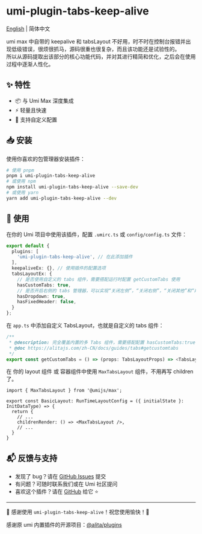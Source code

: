 # umi-plugin-tabs-keep-alive

[English](./README.EN.md) | 简体中文


umi max 中自带的 keepalive 和 tabsLayout 不好用，时不时在控制台报错并出现低级错误，很烦很抓马，源码很重也很复杂，而且该功能还是试验性的。  
所以从源码提取出该部分的核心功能代码，并对其进行精简和优化，之后会在使用过程中逐渐人性化。

## ✨ 特性

- 📦 与 Umi Max 深度集成
- ⚡ 轻量且快速
- 🔧 支持自定义配置

## 📥 安装

使用你喜欢的包管理器安装插件：

```bash
# 使用 pnpm
pnpm i umi-plugin-tabs-keep-alive
# 或使用 npm
npm install umi-plugin-tabs-keep-alive --save-dev
# 或使用 yarn
yarn add umi-plugin-tabs-keep-alive --dev
````

## 🔨 使用

在你的 Umi 项目中使用该插件，配置 `.umirc.ts` 或 `config/config.ts` 文件：

```ts
export default {
  plugins: [
    'umi-plugin-tabs-keep-alive', // 在此添加插件
  ],
  keepaliveEx: {}, // 使用插件的配置选项
  tabsLayoutEx: {
    // 是否使用自定义的 tabs 组件，需要搭配运行时配置 getCustomTabs 使用
    hasCustomTabs: true,
    // 是否开启右侧的 tabs 管理器，可以实现“关闭左侧”，“关闭右侧”，“关闭其他”和“刷新”等功能。
    hasDropdown: true,
    hasFixedHeader: false,
  }
};
```

在 `app.ts` 中添加自定义 TabsLayout，也就是自定义的 tabs 组件：

```ts
/**
 * @description: 完全覆盖内置的多 Tabs 组件，需要搭配配置 hasCustomTabs:true 使用
 * @doc https://alitajs.com/zh-CN/docs/guides/tabs#getcustomtabs
 */
export const getCustomTabs = () => (props: TabsLayoutProps) => <TabsLayout {...props} />
```

在 你的 layout 组件 或 容器组件中使用 `MaxTabsLayout` 组件，不用再写 children 了。

```tsx
import { MaxTabsLayout } from '@umijs/max';

export const BasicLayout: RunTimeLayoutConfig = ({ initialState }: InitDataType) => {
  return {
    // ...
    childrenRender: () => <MaxTabsLayout />,
    // ...
  }
}
```

## 📬 反馈与支持

* 发现了 bug？请在 [GitHub Issues](https://github.com/aiyoudiao/umi-plugin-tabs-keep-alive/issues) 提交
* 有问题？可随时联系我们或在 Umi 社区提问
* 喜欢这个插件？请在 [GitHub](https://github.com/aiyoudiao/umi-plugin-tabs-keep-alive) 给它 ⭐️

---

🌟 感谢使用 `umi-plugin-tabs-keep-alive`！祝您使用愉快！🎉

感谢原 umi 内置插件的开源项目：[@alita/plugins](https://github.com/alitajs/alita/tree/master/packages/plugins)
